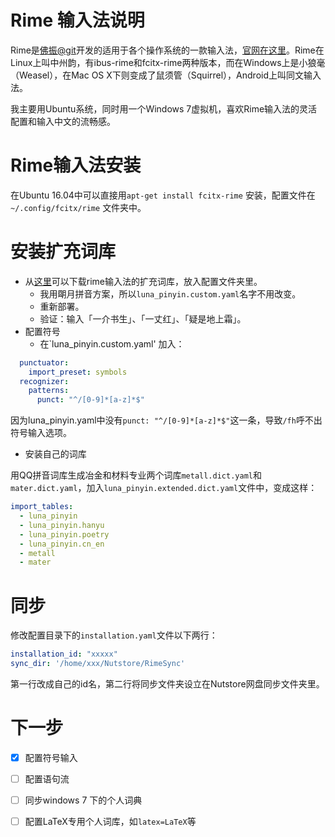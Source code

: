 # Rime 输入法说明
Rime是[佛振@git](https://gist.github.com/lotem)开发的适用于各个操作系统的一款输入法，[官网在这里](http://rime.im/)。Rime在Linux上叫中州韵，有ibus-rime和fcitx-rime两种版本，而在Windows上是小狼毫（Weasel），在Mac OS X下则变成了鼠须管（Squirrel），Android上叫同文输入法。

我主要用Ubuntu系统，同时用一个Windows 7虚拟机，喜欢Rime输入法的灵活配置和输入中文的流畅感。

# Rime输入法安装
在Ubuntu 16.04中可以直接用`apt-get install fcitx-rime` 安装，配置文件在`~/.config/fcitx/rime` 文件夹中。

# 安装扩充词库
* 从[这里](https://github.com/rime-aca/dictionaries)可以下载rime输入法的扩充词库，放入配置文件夹里。
  - 我用朙月拼音方案，所以`luna_pinyin.custom.yaml`名字不用改变。
  - 重新部署。
  - 验证：输入「一介书生」、「一丈红」、「疑是地上霜」。
* 配置符号
  - 在`luna_pinyin.custom.yaml' 加入：
```yaml
  punctuator:
    import_preset: symbols
  recognizer:
    patterns:
      punct: "^/[0-9]*[a-z]*$"
```
  因为luna_pinyin.yaml中没有`punct: "^/[0-9]*[a-z]*$"`这一条，导致`/fh`呼不出符号输入选项。
  
* 安装自己的词库

用QQ拼音词库生成冶金和材料专业两个词库`metall.dict.yaml`和`mater.dict.yaml`，加入`luna_pinyin.extended.dict.yaml`文件中，变成这样：
```yaml
import_tables:
  - luna_pinyin
  - luna_pinyin.hanyu
  - luna_pinyin.poetry
  - luna_pinyin.cn_en
  - metall
  - mater
```



# 同步

修改配置目录下的`installation.yaml`文件以下两行：

```yaml
installation_id: "xxxxx"
sync_dir: '/home/xxx/Nutstore/RimeSync'
```

第一行改成自己的id名，第二行将同步文件夹设立在Nutstore网盘同步文件夹里。

# 下一步
- [x] 配置符号输入
- [ ] 配置语句流
- [ ] 同步windows 7 下的个人词典
- [ ] 配置LaTeX专用个人词库，如`latex=LaTeX`等

